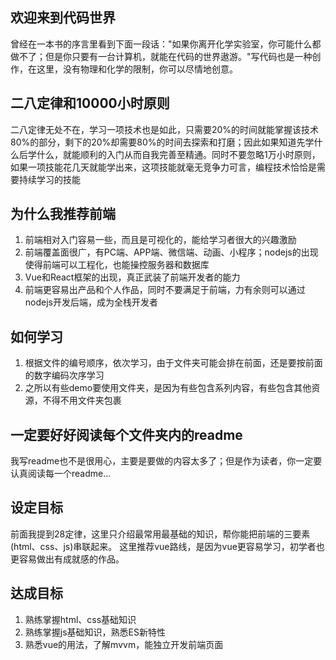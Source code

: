 ## 欢迎来到代码世界
曾经在一本书的序言里看到下面一段话："如果你离开化学实验室，你可能什么都做不了；但是你只要有一台计算机，就能在代码的世界遨游。"写代码也是一种创作，在这里，没有物理和化学的限制，你可以尽情地创意。

## 二八定律和10000小时原则
二八定律无处不在，学习一项技术也是如此，只需要20%的时间就能掌握该技术80%的部分，剩下的20%却需要80%的时间去探索和打磨；因此如果知道先学什么后学什么，就能顺利的入门从而自我完善至精通。同时不要忽略1万小时原则，如果一项技能花几天就能学出来，这项技能就毫无竞争力可言，编程技术恰恰是需要持续学习的技能

## 为什么我推荐前端
1. 前端相对入门容易一些，而且是可视化的，能给学习者很大的兴趣激励
2. 前端覆盖面很广，有PC端、APP端、微信端、动画、小程序；nodejs的出现使得前端可以工程化，也能操控服务器和数据库
3. Vue和React框架的出现，真正武装了前端开发者的能力
4. 前端更容易出产品和个人作品，同时不要满足于前端，力有余则可以通过nodejs开发后端，成为全栈开发者

## 如何学习
1. 根据文件的编号顺序，依次学习，由于文件夹可能会排在前面，还是要按前面的数字编码次序学习
2. 之所以有些demo要使用文件夹，是因为有些包含系列内容，有些包含其他资源，不得不用文件夹包裹

## 一定要好好阅读每个文件夹内的readme
我写readme也不是很用心，主要是要做的内容太多了；但是作为读者，你一定要认真阅读每一个readme...

## 设定目标
前面我提到28定律，这里只介绍最常用最基础的知识，帮你能把前端的三要素(html、css、js)串联起来。
这里推荐vue路线，是因为vue更容易学习，初学者也更容易做出有成就感的作品。

## 达成目标
1. 熟练掌握html、css基础知识
2. 熟练掌握js基础知识，熟悉ES新特性
3. 熟悉vue的用法，了解mvvm，能独立开发前端页面
